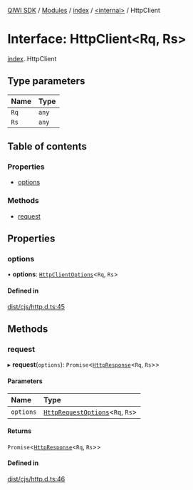 [QIWI SDK](../README.md) / [Modules](../modules.md) / [index](../modules/index.md) / [<internal\>](../modules/index._internal_.md) / HttpClient

# Interface: HttpClient<Rq, Rs\>

[index](../modules/index.md).[<internal>](../modules/index._internal_.md).HttpClient

## Type parameters

| Name | Type |
| :------ | :------ |
| `Rq` | `any` |
| `Rs` | `any` |

## Table of contents

### Properties

- [options](index._internal_.HttpClient.md#options)

### Methods

- [request](index._internal_.HttpClient.md#request)

## Properties

### options

• **options**: [`HttpClientOptions`](index._internal_.HttpClientOptions.md)<`Rq`, `Rs`\>

#### Defined in

[dist/cjs/http.d.ts:45](https://github.com/AlexXanderGrib/node-qiwi-sdk/blob/59c6cc6/dist/cjs/http.d.ts#L45)

## Methods

### request

▸ **request**(`options`): `Promise`<[`HttpResponse`](index._internal_.HttpResponse.md)<`Rq`, `Rs`\>\>

#### Parameters

| Name | Type |
| :------ | :------ |
| `options` | [`HttpRequestOptions`](index._internal_.HttpRequestOptions.md)<`Rq`, `Rs`\> |

#### Returns

`Promise`<[`HttpResponse`](index._internal_.HttpResponse.md)<`Rq`, `Rs`\>\>

#### Defined in

[dist/cjs/http.d.ts:46](https://github.com/AlexXanderGrib/node-qiwi-sdk/blob/59c6cc6/dist/cjs/http.d.ts#L46)
